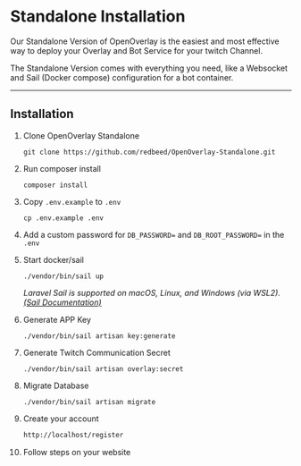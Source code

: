 # Standalone Installation

Our Standalone Version of OpenOverlay is the easiest and most effective way to deploy your Overlay and Bot Service for your twitch Channel.

The Standalone Version comes with everything you need, like a Websocket and Sail (Docker compose) configuration for a bot container.
____

## Installation
1. Clone OpenOverlay Standalone
   ```shell
   git clone https://github.com/redbeed/OpenOverlay-Standalone.git
   ```
2. Run composer install

    ```shell 
    composer install
    ```

3. Copy `.env.example` to `.env`

    ```shell 
    cp .env.example .env
    ```
   
4. Add a custom password for ``DB_PASSWORD=`` and ``DB_ROOT_PASSWORD=`` in the ``.env`` 

5. Start docker/sail
    ```shell
    ./vendor/bin/sail up
    ```
   *Laravel Sail is supported on macOS, Linux, and Windows (via WSL2).*
   *[(Sail Documentation)][sail]*


6. Generate APP Key
   ```shell 
   ./vendor/bin/sail artisan key:generate
   ```

7. Generate Twitch Communication Secret
   ```shell 
   ./vendor/bin/sail artisan overlay:secret
   ```

8. Migrate Database
   ```shell 
   ./vendor/bin/sail artisan migrate
   ```

9. Create your account
   ```bash 
   http://localhost/register
   ```
   
10. Follow steps on your website


[sail]: https://laravel.com/docs/8.x/sail#introduction
